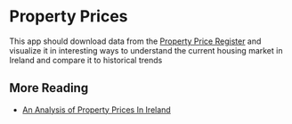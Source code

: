 # Property Prices

This app should download data from the [Property Price Register](https://www.propertypriceregister.ie/) and visualize it in interesting ways to understand the current housing market in Ireland and compare it to historical trends

## More Reading

- [An Analysis of Property Prices In Ireland](https://towardsdatascience.com/an-analysis-of-property-prices-in-ireland-6fc34a56ac87)
